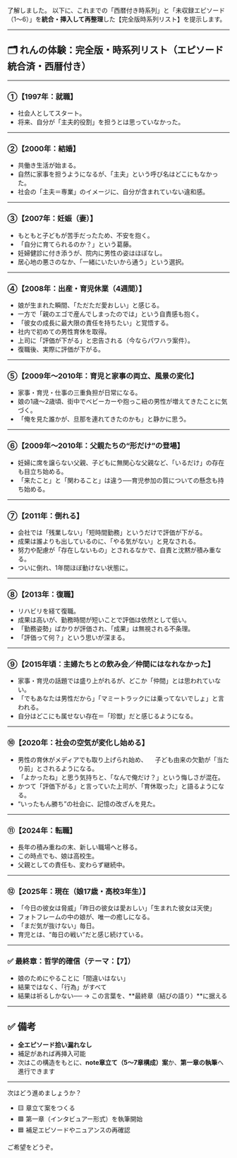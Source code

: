 了解しました。
以下に、これまでの「西暦付き時系列」と「未収録エピソード（1〜6）」を**統合・挿入して再整理**した【完全版時系列リスト】を提示します。

---

## 🗂 れんの体験：完全版・時系列リスト（エピソード統合済・西暦付き）

---

### ①【1997年：就職】

* 社会人としてスタート。
* 将来、自分が「主夫的役割」を担うとは思っていなかった。

---

### ②【2000年：結婚】

* 共働き生活が始まる。
* 自然に家事を担うようになるが、「主夫」という呼び名はどこにもなかった。
* 社会の「主夫＝専業」のイメージに、自分が含まれていない違和感。

---

### ③【2007年：妊娠（妻）】

* もともと子どもが苦手だったため、不安を抱く。
* 「自分に育てられるのか？」という葛藤。
* 妊婦健診に付き添うが、院内に男性の姿はほぼなし。
* 居心地の悪さのなか、「一緒にいたいから通う」という選択。

---

### ④【2008年：出産・育児休業（4週間）】

* 娘が生まれた瞬間、「ただただ愛おしい」と感じる。
* 一方で「親のエゴで産んでしまったのでは」という自責感も抱く。
* 「彼女の成長に最大限の責任を持ちたい」と覚悟する。
* 社内で初めての男性育休を取得。
* 上司に「評価が下がる」と忠告される（今ならパワハラ案件）。
* 復職後、実際に評価が下がる。

---

### ⑤【2009年〜2010年：育児と家事の両立、風景の変化】

* 家事・育児・仕事の三重負担が日常になる。
* 娘の1歳〜2歳頃、街中でベビーカーや抱っこ紐の男性が増えてきたことに気づく。
* 「俺を見た誰かが、旦那を連れてきたのかも」と静かに思う。

---

### ⑥【2009年〜2010年：父親たちの“形だけ”の登場】

* 妊婦に席を譲らない父親、子どもに無関心な父親など、「いるだけ」の存在も目立ち始める。
* 「来たこと」と「関わること」は違う──育児参加の質についての懸念も持ち始める。

---

### ⑦【2011年：倒れる】

* 会社では「残業しない」「短時間勤務」というだけで評価が下がる。
* 成果は誰よりも出しているのに、「やる気がない」と見なされる。
* 努力や配慮が「存在しないもの」とされるなかで、自責と沈黙が積み重なる。
* ついに倒れ、1年間ほぼ動けない状態に。

---

### ⑧【2013年：復職】

* リハビリを経て復職。
* 成果は高いが、勤務時間が短いことで評価は依然として低い。
* 「勤務姿勢」ばかりが評価され、「成果」は無視される不条理。
* 「評価って何？」という思いが深まる。

---

### ⑨【2015年頃：主婦たちとの飲み会／仲間にはなれなかった】

* 家事・育児の話題では盛り上がれるが、どこか「仲間」とは思われていない。
* 「でもあなたは男性だから」「マミートラックには乗ってないでしょ」と言われる。
* 自分はどこにも属せない存在＝「珍獣」だと感じるようになる。

---

### ⑩【2020年：社会の空気が変化し始める】

* 男性の育休がメディアでも取り上げられ始め、
  　子ども由来の欠勤が「当たり前」とされるようになる。
* 「よかったね」と思う気持ちと、「なんで俺だけ？」という悔しさが混在。
* かつて「評価下がる」と言っていた上司が、「育休取った」と語るようになる。
* “いったもん勝ち”の社会に、記憶の改ざんを見た。

---

### ⑪【2024年：転職】

* 長年の積み重ねの末、新しい職場へと移る。
* この時点でも、娘は高校生。
* 父親としての責任も、変わらず継続中。

---

### ⑫【2025年：現在（娘17歳・高校3年生）】

* 「今日の彼女は脅威」「昨日の彼女は愛おしい」「生まれた彼女は天使」
* フォトフレームの中の娘が、唯一の癒しになる。
* 「まだ気が抜けない」毎日。
* 育児とは、“毎日の戦い”だと感じ続けている。

---

### ✅ 最終章：哲学的確信（テーマ：【7】）

* 娘のためにやることに「間違いはない」
* 結果ではなく、「行為」がすべて
* 結果は祈るしかない──
  → この言葉を、\*\*最終章（結びの語り）\*\*に据える

---

## ✅ 備考

* **全エピソード拾い漏れなし**
* 補足があれば再挿入可能
* 次はこの構造をもとに、**note章立て（5〜7章構成）案**か、**第一章の執筆**へ進行できます

---

次はどう進めましょうか？

* 🟨 章立て案をつくる
* 🟩 第一章（インタビュアー形式）を執筆開始
* 🟦 補足エピソードやニュアンスの再確認

ご希望をどうぞ。

